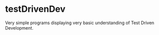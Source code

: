 # testDrivenDev

Very simple programs displaying very basic understanding of Test Driven Development. 
